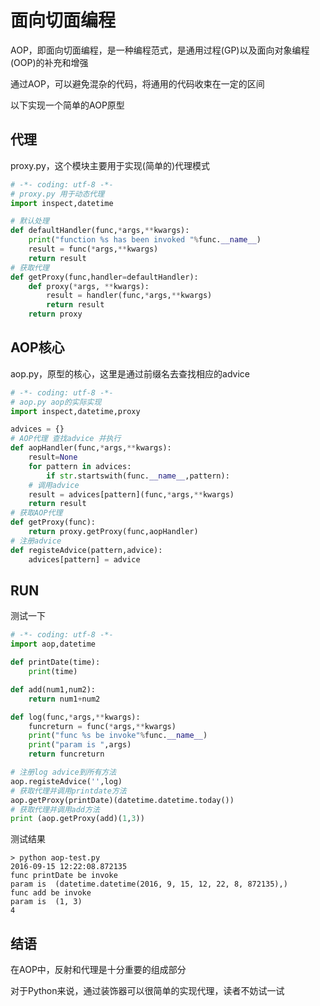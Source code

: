 # 面向切面编程

AOP，即面向切面编程，是一种编程范式，是通用过程(GP)以及面向对象编程(OOP)的补充和增强

通过AOP，可以避免混杂的代码，将通用的代码收束在一定的区间

以下实现一个简单的AOP原型

## 代理

proxy.py，这个模块主要用于实现(简单的)代理模式

```python
# -*- coding: utf-8 -*-
# proxy.py 用于动态代理
import inspect,datetime

# 默认处理
def defaultHandler(func,*args,**kwargs):
    print("function %s has been invoked "%func.__name__)
    result = func(*args,**kwargs)
    return result
# 获取代理
def getProxy(func,handler=defaultHandler):
    def proxy(*args, **kwargs):
        result = handler(func,*args,**kwargs)
        return result
    return proxy
```

## AOP核心

aop.py，原型的核心，这里是通过前缀名去查找相应的advice

```python
# -*- coding: utf-8 -*-
# aop.py aop的实际实现
import inspect,datetime,proxy

advices = {}
# AOP代理 查找advice 并执行
def aopHandler(func,*args,**kwargs):
    result=None
    for pattern in advices:
        if str.startswith(func.__name__,pattern):
    # 调用advice
    result = advices[pattern](func,*args,**kwargs)
    return result
# 获取AOP代理
def getProxy(func):
    return proxy.getProxy(func,aopHandler)
# 注册advice
def registeAdvice(pattern,advice):
    advices[pattern] = advice

```


## RUN

测试一下


```python
# -*- coding: utf-8 -*-
import aop,datetime

def printDate(time):
    print(time)

def add(num1,num2):
    return num1+num2

def log(func,*args,**kwargs):
    funcreturn = func(*args,**kwargs)
    print("func %s be invoke"%func.__name__)
    print("param is ",args)
    return funcreturn

# 注册log advice到所有方法
aop.registeAdvice('',log)
# 获取代理并调用printdate方法
aop.getProxy(printDate)(datetime.datetime.today())
# 获取代理并调用add方法
print (aop.getProxy(add)(1,3))
```

测试结果

```
> python aop-test.py                                                                    
2016-09-15 12:22:08.872135
func printDate be invoke
param is  (datetime.datetime(2016, 9, 15, 12, 22, 8, 872135),) 
func add be invoke
param is  (1, 3) 
4 
```


## 结语

在AOP中，反射和代理是十分重要的组成部分

对于Python来说，通过装饰器可以很简单的实现代理，读者不妨试一试